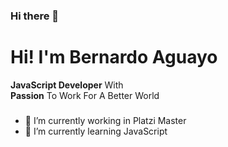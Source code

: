 ### Hi there 👋
# Hi! I'm  Bernardo Aguayo  
**JavaScript  Developer**  With  
**Passion**  To Work For A Better World
<!--
**BernardoAguayoOrtega/BernardoAguayoOrtega** is a ✨ _special_ ✨ repository because its `README.md` (this file) appears on your GitHub profile.
-->

###
- 🔭 I’m currently working in Platzi Master
- 🌱 I’m currently learning JavaScript
<!--
- 👯 I’m looking to collaborate on ...
- 🤔 I’m looking for help with ...
- 💬 Ask me about ...
- 📫 How to reach me: ...
- 😄 Pronouns: ...
- ⚡ Fun fact: ...
-->

